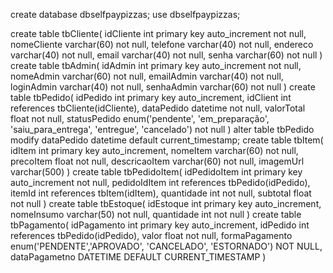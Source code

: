 create database dbselfpaypizzas;
use dbselfpaypizzas;

create table tbCliente(
    idCliente int primary key auto_increment not null,
    nomeCliente varchar(60) not null,
    telefone varchar(40) not null,
    endereco varchar(40) not null,
    email varchar(40) not null,
    senha varchar(60) not null
)
create table tbAdmin(
    idAdmin int primary key auto_increment not null,
    nomeAdmin varchar(60) not null,
    emailAdmin varchar(40) not null,
    loginAdmin varchar(40) not null,
    senhaAdmin varchar(60) not null
)
create table  tbPedido(
    idPedido int primary key auto_increment,
    idClient int references tbCliente(idCliente),
    dataPedido datetime not null,
    valorTotal float not null,
    statusPedido enum('pendente', 'em_preparação', 'saiu_para_entrega', 'entregue', 'cancelado') not null
)
alter table tbPedido modify dataPedido datetime default current_timestamp;
create table tbItem(
    idItem int primary key auto_increment,
    nomeItem varchar(60) not null,
    precoItem float not null,
    descricaoItem varchar(60) not null,
    imagemUrl varchar(500)
)
create table tbPedidoItem(
    idPedidoItem int primary key auto_increment not null,
    pedidoIdItem int references tbPedido(idPedido),
    itemId int references tbItem(idItem),
    quantidade int not null,
    subtotal float not null
)
create table tbEstoque(
    idEstoque int primary key auto_increment,
    nomeInsumo varchar(50) not null,
    quantidade int not null
)
create table tbPagamento(
    idPagamento int primary key auto_increment,
    idPedido int references tbPedido(idPedido),
    valor float not null,
    formaPagamento enum('PENDENTE','APROVADO', 'CANCELADO', 'ESTORNADO') NOT NULL,
    dataPagametno DATETIME DEFAULT CURRENT_TIMESTAMP
)